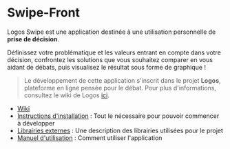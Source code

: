 Swipe-Front
===========

Logos Swipe est une application destinée à une utilisation personnelle de **prise de décision**.

Définissez votre problématique et les valeurs entrant en compte dans votre décision, confrontez les solutions que vous souhaitez comparer en vous aidant de débats, puis visualisez le résultat sous forme de graphique !

> Le développement de cette application s'inscrit dans le projet **Logos**, plateforme en ligne pensée pour le débat.
> Pour plus d'informations, consultez le wiki de Logos [ici](http://wiki-logos.bitnamiapp.com/mediawiki/Main_Page).



* [Wiki](https://github.com/LogosProject/Swipe-Front/wiki/)
 * [Instructions d'installation](https://github.com/LogosProject/Swipe-Front/wiki/Instructions-d%27installation) : Tout le nécessaire pour pouvoir commencer à développer
 * [Librairies externes](https://github.com/LogosProject/Swipe-Front/wiki/Librairies-externes) : Une description des librairies utilisées pour le projet
 * [Manuel d'utilisation](https://github.com/LogosProject/Swipe-Front/wiki/Manuel-d%27utilisation) : Comment utiliser l'application
